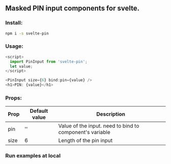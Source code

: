 ## Masked PIN input components for svelte.

### Install:

```sh
npm i -s svelte-pin
```

### Usage:

```js
<script>
  import PinInput from 'svelte-pin';
  let value;
</script>

<PinInput size={6} bind:pin={value} />
<h1>PIN: {value}</h1>

```

### Props:

| Prop | Default value | Description                                              |
| ---- | ------------- | -------------------------------------------------------- |
| pin  | ''            | Value of the input. need to bind to component's variable |
| size | 6             | Length of the pin input                                  |

### Run examples at local
